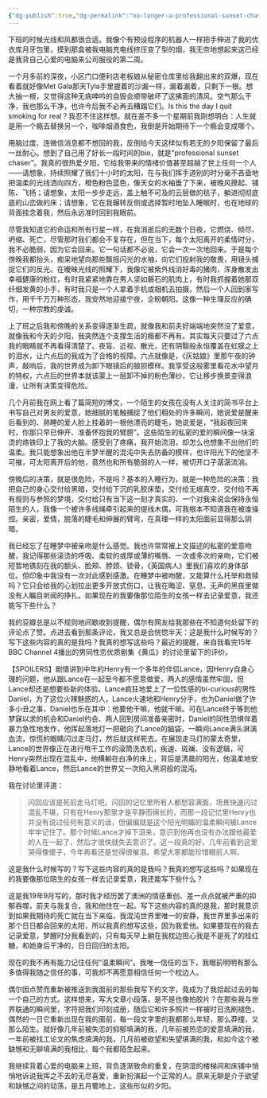 ```yaml
---
{"dg-publish":true,"dg-permalink":"no-longer-a-professional-sunset-chaser","permalink":"/no-longer-a-professional-sunset-chaser/"}
---
```



下班的时候光线和风都很合适。我像个有预设程序的机器人一样把手伸进了我的优衣库月牙包里，摸到那盒被我电脑充电线挤压变了型的烟，我无奈地想起来这已经是我背自己心爱的电脑来公司服役的第二周。

一个月多前的深夜，小区门口便利店老板娘从秘密仓库里给我翻出来的双爆，现在看着就好像Met Gala那天Tyla手里握着的沙漏一样，漏着漏着，只剩下一根。想大抽一根，又觉得这种无病呻吟的自毁会顺带破坏了这拂面的清风。空气那么干净，我也那么干净，也许今后我不必再去糟蹋它们。Is this the day I quit smoking for real？我忍不住这样想。就在差不多一个星期前我刚想明白：人生就是用一个瘾去替换另一个，咖啡烟酒食色，我倒是开始期待下一个瘾会变成哪个。

用脑过度、连微信消息都不想回的我，反倒给今天这样似有若无的夕阳保留了最后一丝耐心。想到了自己用了好长一段时间的bio，就是“professional sunset chaser”。我真的很热爱夕阳，它给我带来的情绪价值甚至超越了世上任何一个人——请想象，持续照耀了我们十小时的太阳，在与我们挥手道别的时分毫不吝啬地把温柔的光线洒向四方，橙色粉色蓝色，像天女的水袖垂了下来，被晚风撩起、铺陈、飞扬；请想象，太阳一步步走远，盖上触不可及的云层做的毯子，躺进彻彻底底的山峦做的床；请想象，它在我辗转反侧或选择暂时地坠入睡眠时，也在地球的背面挂念着我，然后永远准时回到我眼前。

尽管我知道它的命运和所有行星一样，在我消逝后的无数个日夜，它燃烧、倾尽、坍缩、死亡，尽管那时我们都会不复存在，但在当下，每个太阳离开的柔情时分，我不必脆弱，因为它会回来。它一句话都不必说，它会一次一次地回来。于是每个傍晚我都抬头，痴呆地望向那些飘摇闪光的水袖，向它们投射我的敬畏，用镜头捕捉它们的反光。在暧昧光线的照耀下，我像坨被紫外线消好毒的猪肉，浑身散发出幸福健康的粉红，有时我紧紧地靠在男人坚如磐石的肌肉上，有时我抓握着她那双纤细发黄的小手，有时我只是一个人拿着手机或相机去拍摄，然后一个人回到家写作，用千千万万种形态，我安然地迎接宁夜，企盼朝阳。这像一种生理反应的确切，一种宗教的虔诚。

上了班之后我和傍晚的关系变得逐渐生疏，就像我和前夫好端端地突然没了爱意，就像我和今天的夕阳，我突然连个支撑生活的瘾都不再有。其实每天只要过了六点我的眼睛就不再看得清楚了。夜盲、近视、散光，还有阴翳般永恒覆盖在虹膜之上的泪水，让六点后的我成为了合格的视障。六点就像是，《灰姑娘》里那午夜的钟声，敲响后，我的世界成为卸下眼镜后的狼狈模样。我享受这般雾里看花水中望月的特权，六点后的世界本就该蒙上一层卸不掉的粉色薄纱，它让移步换景变得浪漫，让所有决策变得危险。

几个月前我在网上看了篇简短的博文，一个陌生的女孩在没有人关注的简书平台上书写自己对男友的爱意，她细腻的笔触捕捉了他们相处的许多瞬间，她说爱是醒来后看到的、熟睡的爱人脸上挂着的一根他漂亮的睫毛，她说爱是，“我起夜回来时，你那只早已伸开、准备怀抱我的臂膀”。这些陌生的私密的爱的瞬间像一块滚烫的烙铁印上了我的大脑。感受到了疼痛，我开始流泪，却怎么也想象不出他们的温柔。我只能想象出他在半梦半醒的混沌中失去防备的模样，也许阳光下的他坚不可摧，可太阳离开后的他，竟然也和所有脆弱的人一样，被切开口子潺潺流淌。

傍晚后的决策，就是很危险，不是吗？基本的入睡行为，就是一种危险的决策：我把自己的身心交付给黑暗，交付给下沉的乳胶床垫，交付给无垠真空，交付给不再有规则与参照的梦境，交付给只有当下这一刻才真实的、一个对我来说会保持永恒陌生的人，我像一个被许多线绳牵引起来的提线木偶，可我根本不知道我在被谁操控。亲密，爱情，脱落的睫毛和伸展的臂弯，在真理一样的太阳面前显得那么阴暗。

我已经忘了在睡梦中被亲吻是什么感觉。我也许常常被上文描述的私密的爱意吻醒，我记得那些滚烫的呼吸、柔软的或厚或薄的嘴唇、一次或多次的亲吻，它们被短暂地镌刻在我的额头、脸颊、脖颈、锁骨，《英国病人》里我们喜欢的身体部位。但印象中我没有一次对此感到感激。在睡梦中被吻醒，又能算什么托举和救赎吗？它只会给我的心划拉出更多开放式伤口，让我在晦涩、窒息、无声的黑夜里做没有人瞩目听闻的挣扎。如果现在的我要像那位陌生的女孩一样去记录爱意，我还能写下些什么？

我的豆瓣总是以不规则地间歇收到提醒，偶尔有网友给我那些在不知道何处留下的评论点了赞。点进去看到那条评论，我又总是会恍惚半天：这是我什么时候写的？写下这些内容的真的是我吗？我真的想写这些吗？最近的提醒，来自我看完15年BBC Channel 4播出的男同性恋优质剧集《黄瓜》的讨论里留下的评价。

【SPOILERS】剧情讲到中年的Henry有一个多年的伴侣Lance，因Henry自身心理的问题，他从跟Lance在一起至今都不愿意做爱，两人的感情虽然牢固，但Lance却还是想要些新的体验。Lance疯狂地爱上了一位性感的bi-curious的男性Daniel，为了这位火辣魅惑的人，Lance火速地和Henry分手，也为Daniel做了许多小丑之事，Daniel也乐在其中：他要他干嘛，他就干嘛。可在Lance终于等到他梦寐以求的机会和Daniel约会、两人回到房间准备亲密时，Daniel的同性恐惧伴着暴力急性地发作，他挥起落地灯一把砸向了Lance的脑袋，一瞬间Lance满头淋漓血流，惊慌的眼睛闪过走马灯，然后就这样死去。在展现走马灯的蒙太奇里，Lance的世界像正在进行甩干工作的滚筒洗衣机，疾速、斑斓、没有逻辑，可Henry突然出现在混乱中，他横躺在白净的床上，背后是清晨的阳光，他温柔地安静地看着Lance，然后Lance的世界又一次陷入黑洞般的混沌。

我在讨论里评道：

>闪回应该是死前走马灯吧。闪回的记忆里所有人都愁容满面，场景快速闪过混乱不堪，只有在Henry那里才是平静而绵长的，而那一段记忆里Henry也并没有说过任何有意义的话，但偏偏就是这个阳光明媚的温柔瞬间被Lance牢牢记住了。那个时候Lance才掉下泪来，意识到他再也没有办法跟他最爱的人在一起了，然后才很快就失去意识了。这一段真的好，几年前看到这里哭得像傻子，今年再看还是觉得很催泪。希望大家都能珍惜眼前人啊。

这是我什么时候写的？写下这些内容的真的是我吗？我真的想写这些吗？如果现在的我要像那位陌生的女孩一样去记录爱意，我还能写下些什么？

这是我19年9月写的，那时我才经历罢了澳洲的情感重创、差一点点就被严重的抑郁吞噬，前夫与我复合，我和他住在一起。写下这些内容的真的是我，那时我意识到如果我期待的死亡就在当下来临，我混沌世界里唯一的安静，我世界里多出来的那个日日都会回来的太阳，所以我真的想写这些，因为我爱他。如果要现在的我去记录爱意，梦醒时分我看到的，只有每天早上躺在我枕边担心我是不是死了的桂红糖，和她身后干净的，日日回归的太阳。

现在的我不再有能力记住任何“温柔瞬间”。我唯一信任的当下，我眼前明明有那么多值得我随之信任的事，可我却不再愿意相信任何一个枕边人。

偶尔因点赞而重新被推送到我面前的那些我写下的文字，竟成为了我拾起过去的每一个自己的方式。这样想来，写大文章小段落，是不是也像拍胶片？在那些我与世界联通的瞬间里，字符把我们印刻成册，随后它和许多照片一样被时日洗刷褪色，偶然的一日它重新出现在我的面前，每一段文字里的我都那么年轻，那么莽撞，又那么陌生。就好像几年前被失恋的抑郁填满的我，几年前被热恋的爱意填满的我，一年前被找工论文的焦虑填满的我，几月前被欲望和失望填满的我，和如今这个被缺憾和无聊填满的我相比，每个我都陌生起来。

我继续背着心爱的电脑来上班，背负逐渐致命的重复，在阴湿的楼梯间和床铺中悄悄地诉说我挥之不去的无尽喜爱，重新扮演起一个正常的人。原来无聊是介于欲望和缺憾之间的动荡，是五月蜀地上，这些形似的夕阳。